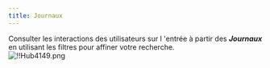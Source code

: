 ```yaml
---
title: Journaux
---
```

Consulter les interactions des utilisateurs sur l 'entrée à partir des ***Journaux*** en utilisant les filtres pour affiner votre recherche.  
![!!Hub4149.png](/img/fr/hub/Hub4149.png) 

